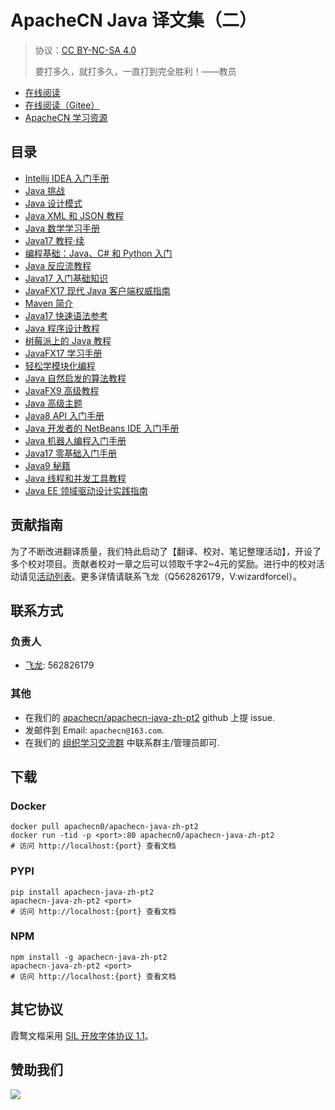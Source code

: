 # ApacheCN Java 译文集（二）

> 协议：[CC BY-NC-SA 4.0](http://creativecommons.org/licenses/by-nc-sa/4.0/)
> 
> 要打多久，就打多久，一直打到完全胜利！——教员

* [在线阅读](https://java2.apachecn.org)
* [在线阅读（Gitee）](https://apachecn.gitee.io/doc-template/)
* [ApacheCN 学习资源](http://docs.apachecn.org/)

## 目录

+   [Intellij IDEA 入门手册](docs/begin-intel-idea/README.md)
+   [Java 挑战](docs/java-chall/README.md)
+   [Java 设计模式](docs/java-design-ptn/README.md)
+   [Java XML 和 JSON 教程](docs/java-xml-json/README.md)
+   [Java 数学学习手册](docs/learn-java-math/README.md)
+   [Java17 教程·续](docs/more-java17/README.md)
+   [编程基础：Java、C# 和 Python 入门](docs/prog-basics/README.md)
+   [Java 反应流教程](docs/react-stream-java/README.md)
+   [Java17 入门基础知识](docs/begin-java17-fund/README.md)
+   [JavaFX17 现代 Java 客户端权威指南](docs/def-guide-mod-java-client-javafx17/README.md)
+   [Maven 简介](docs/intro-maven/README.md)
+   [Java17 快速语法参考](docs/java17-quick-syntax-ref/README.md)
+   [Java 程序设计教程](docs/java-prog-design/README.md)
+   [树莓派上的 Java 教程](docs/java-respi/README.md)
+   [JavaFX17 学习手册](docs/learn-javafx17/README.md)
+   [轻松学模块化编程](docs/mod-prog-made-easy/README.md)
+   [Java 自然启发的算法教程](docs/ni-opti-algo-java/README.md)
+   [JavaFX9 高级教程](docs/pro-javafx9/README.md)
+   [Java 高级主题](docs/adv-topic-java/README.md)
+   [Java8 API 入门手册](docs/begin-java8-api/README.md)
+   [Java 开发者的 NetBeans IDE 入门手册](docs/begin-nb-ide-java-dev/README.md)
+   [Java 机器人编程入门手册](docs/begin-robo-prog-java/README.md)
+   [Java17 零基础入门手册](docs/java17-abs-begin/README.md)
+   [Java9 秘籍](docs/java9-recipe/README.md)
+   [Java 线程和并发工具教程](docs/java-thrd-concur-util/README.md)
+   [Java EE 领域驱动设计实践指南](docs/prac-ddd-enter-java/README.md)

## 贡献指南

为了不断改进翻译质量，我们特此启动了【翻译、校对、笔记整理活动】，开设了多个校对项目。贡献者校对一章之后可以领取千字2\~4元的奖励。进行中的校对活动请见[活动列表](https://home.apachecn.org/#/docs/activity/docs-activity)。更多详情请联系飞龙（Q562826179，V:wizardforcel）。

## 联系方式

### 负责人

* [飞龙](https://github.com/wizardforcel): 562826179

### 其他

*   在我们的 [apachecn/apachecn-java-zh-pt2](https://github.com/apachecn/apachecn-java-zh-pt2) github 上提 issue.
*   发邮件到 Email: `apachecn@163.com`.
*   在我们的 [组织学习交流群](https://www.apachecn.org/#/docs/join) 中联系群主/管理员即可.

## 下载

### Docker

```
docker pull apachecn0/apachecn-java-zh-pt2
docker run -tid -p <port>:80 apachecn0/apachecn-java-zh-pt2
# 访问 http://localhost:{port} 查看文档
```

### PYPI

```
pip install apachecn-java-zh-pt2
apachecn-java-zh-pt2 <port>
# 访问 http://localhost:{port} 查看文档
```

### NPM

```
npm install -g apachecn-java-zh-pt2
apachecn-java-zh-pt2 <port>
# 访问 http://localhost:{port} 查看文档
```

## 其它协议

霞鹜文楷采用 [SIL 开放字体协议 1.1](https://github.com/lxgw/LxgwWenKai/blob/main/SIL_Open_Font_License_1.1.txt)。

## 赞助我们

![](http://data.apachecn.org/img/about/donate.jpg)
